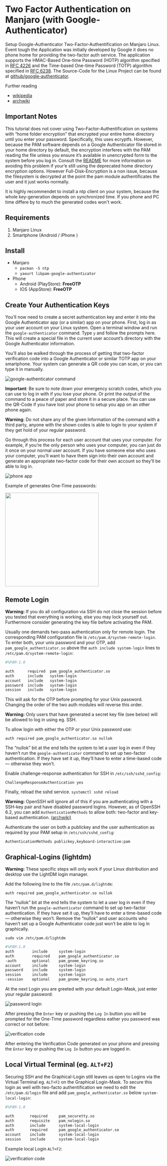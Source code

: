 # Two Factor Authentication on Manjaro (with Google-Authenticator)
Setup Google-Authenticator Two-Factor-Authentification on Manjaro Linux. Event tough the Application was initially developed by Google it does no phone home for providing the two-factor auth service. The application supports the HMAC-Based One-time Password (HOTP) algorithm specified in [RFC 4226](https://tools.ietf.org/html/rfc4226)  and the Time-based One-time Password (TOTP) algorithm specified in [RFC 6238](https://tools.ietf.org/html/rfc6238). The Source-Code for the Linux Project can be found at [github/google-authenticator](https://github.com/google/google-authenticator).

Further reading
* [wikipedia](https://en.wikipedia.org/wiki/Google_Authenticator)
* [archwiki](https://wiki.archlinux.org/index.php/Google_Authenticator)

## Important Notes
This tutorial does not cover using Two-Factor-Authentification on systems with “home folder encryption” that encrypted your entire home directory until you enter your password. Specifically, this uses ecryptfs. However, because the PAM software depends on a Google Authenticator file stored in your home directory by default, the encryption interferes with the PAM reading the file unless you ensure it’s available in unencrypted form to the system before you log in. Consult the [README](https://github.com/google/google-authenticator/blob/master/libpam/README) for more information on avoiding this problem if your’e still using the deprecated home directory encryption options. However Full-Disk-Encryption is a non issue, because the filesystem is decrypted at the point the pam module authentificates the user and it just works normally.

It is highly recommendet to install a ntp client on your system, because the whole key-generation depends on synchronized time. If you phone and PC time differe by to much the generated codes won't work.

## Requirements
1. Manjaro Linux
2. Smartphone (Android / iPhone )

## Install
* Manjaro
  * `pacman -S ntp`
  * `yaourt libpam-google-authenticator`
* Phone
  * Android (PlayStore): **FreeOTP**
  * IOS (AppStore): **FreeOTP**

## Create Your Authentication Keys
You’ll now need to create a secret authentication key and enter it into the Google Authenticator app (or a similar) app on your phone. First, log in as your user account on your Linux system. Open a terminal window and run the `google-authenticator` command. Type `y` and follow the prompts here. This will create a special file in the current user account’s directory with the Google Authenticator information.

You’ll also be walked through the process of getting that two-factor verification code into a Google Authenticator or similar TOTP app on your smartphone. Your system can generate a QR code you can scan, or you can type it in manually.

![google-authenticator command](./img/ga.png)

**Important**: Be sure to note down your emergency scratch codes, which you can use to log in with if you lose your phone. Or print the output of the command to a peace of paper and store it in a secure place. You can use the QR-Code if you have lost your phone to setup you app on an other phone again.

**Warning**: Do not share any of the given Information of the command with a third party, anyone with the shown codes is able to login to your system if they get hold of your regular password.

Go through this process for each user account that uses your computer. For example, if you’re the only person who uses your computer, you can just do it once on your normal user account. If you have someone else who uses your computer, you’ll want to have them sign into their own account and generate an appropriate two-factor code for their own account so they’ll be able to log in.

![phone app](./img/ga_app.png)

Example of generates One-Time passwords:

<img src="./img/example.png" width="300"/>

## Remote Login
**Warning:** If you do all configuration via SSH do not close the session before you tested that everything is working, else you may lock yourself out. Furthermore consider generating the key file before activating the PAM.

Usually one demands two-pass authentication only for remote login. The corresponding PAM configuration file is `/etc/pam.d/system-remote-login`. To enter both, your unix password and your OTP, add `pam_google_authenticator.so` above the `auth include system-login` lines to `/etc/pam.d/system-remote-login`:

```bash
#%PAM-1.0

auth      required  pam_google_authenticator.so
auth      include   system-login
account   include   system-login
password  include   system-login
session   include   system-login
```

This will ask for the OTP before prompting for your Unix password. Changing the order of the two auth modules will reverse this order.

**Warning:** Only users that have generated a secret key file (see below) will be allowed to log in using eg. SSH.

To allow login with either the OTP or your Unix password use:

`auth required pam_google_authenticator.so nullok`

The “nullok” bit at the end tells the system to let a user log in even if they haven’t run the `google-authenticator` command to set up two-factor authentication. If they have set it up, they’ll have to enter a time-based code — otherwise they won’t.

Enable challenge-response authentication for SSH in `/etc/ssh/sshd_config`:

`ChallengeResponseAuthentication yes`

Finally, reload the sshd service. `systemctl sshd reload`

**Warning:** OpenSSH will ignore all of this if you are authenticating with a SSH-key pair and have disabled password logins. However, as of OpenSSH 6.2, you can add `AuthenticationMethods` to allow both: two-factor and key-based authentication. [(archwiki)](https://wiki.archlinux.org/index.php/Secure_Shell#Two-factor_authentication_and_public_keys)

Authenticate the user on both a publickey and the user authentication as required by your PAM setup in `/etc/ssh/sshd_config`:
```
AuthenticationMethods publickey,keyboard-interactive:pam
```

## Graphical-Logins (lightdm)
**Warning:**  These specific steps will only work if your Linux distribution and desktop use the LightDM login manager.

Add the following line to the file `/etc/pam.d/lightdm`:

`auth required pam_google_authenticator.so nullok`

The “nullok” bit at the end tells the system to let a user log in even if they haven’t run the `google-authenticator` command to set up two-factor authentication. If they have set it up, they’ll have to enter a time-based code — otherwise they won’t. Remove the “nullok” and user accounts who haven’t set up a Google Authenticator code just won’t be able to log in graphically.

`sudo vim /etc/pam.d/lightdm`
```bash
#%PAM-1.0
auth        include     system-login
auth        required    pam_google_authenticator.so
-auth       optional    pam_gnome_keyring.so
account     include     system-login
password    include     system-login
session     include     system-login
-session    optional    pam_gnome_keyring.so auto_start
```

At the next Login you are greeted with your default Login-Mask, just enter your regular password:

![password login](./img/password_login.png)

After pressing the `Enter` key or pushing the `Log In` button you will be prompted for the One-Time password regardless eather you password was correct or not before:

![verification code](./img/verification_login.png)

After entering the Verification Code generated on your phone and pressing the `Enter` key or pushing the `Log In` button you are logged in.

## Local Virtual Terminal (eg. `ALT+F2`)

Securing SSH and the Graphical-Login still leaves us open to Logins via the Virtual Terminal eg. `ALT+F2` on the Graphical Login-Mask. To secure this login as well with two-facto authentification we need to edit the `/etc/pam.d/login` file and add `pam_google_authenticator.so` below `system-local-login`:


```bash
#%PAM-1.0

auth       required     pam_securetty.so
auth       requisite    pam_nologin.so
auth       include      system-local-login
auth       required     pam_google_authenticator.so
account    include      system-local-login
session    include      system-local-login

```

Example local Login `ALT+F2`:

![verification code](./img/vt_example.png)

